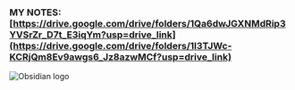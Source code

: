 ### MY NOTES: [https://drive.google.com/drive/folders/1Qa6dwJGXNMdRip3YVSrZr_D7t_E3iqYm?usp=drive_link](https://drive.google.com/drive/folders/1l3TJWc-KCRjQm8Ev9awgs6_Jz8azwMCf?usp=drive_link)

![Obsidian logo](https://styles.redditmedia.com/t5_2mz3dr/styles/communityIcon_l538j35ftd3b1.png)
